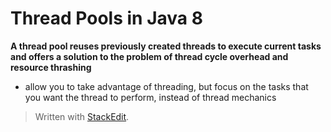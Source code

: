 # Thread Pools in Java 8

**A thread pool reuses previously created threads to execute current tasks and offers a solution to the problem of thread cycle overhead and resource thrashing**

* allow you to take advantage of threading, but focus on the tasks that you want the thread to perform, instead of thread mechanics

> Written with [StackEdit](https://stackedit.io/).
<!--stackedit_data:
eyJoaXN0b3J5IjpbLTEzOTkwOTE2MDYsNDk4MTQxNzIyXX0=
-->